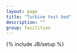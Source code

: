 ```yaml
---
layout: page
title: "Turbine test bed"
description: ""
group: facilities
---
```

{% include JB/setup %}

